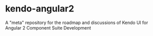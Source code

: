 # kendo-angular2
A "meta" repository for the roadmap and discussions of Kendo UI for Angular 2 Component Suite Development

